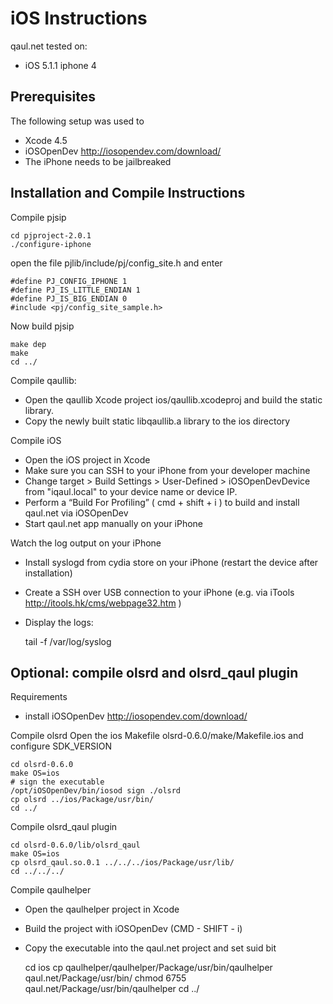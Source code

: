 iOS Instructions
================

qaul.net tested on:
* iOS 5.1.1 iphone 4


Prerequisites
-------------

The following setup was used to

* Xcode 4.5
* iOSOpenDev http://iosopendev.com/download/
* The iPhone needs to be jailbreaked


Installation and Compile Instructions
--------------------------------------

Compile pjsip

    cd pjproject-2.0.1
    ./configure-iphone
    
open the file pjlib/include/pj/config_site.h and enter

    #define PJ_CONFIG_IPHONE 1
    #define PJ_IS_LITTLE_ENDIAN 1 
    #define PJ_IS_BIG_ENDIAN 0
    #include <pj/config_site_sample.h>

Now build pjsip
    
    make dep
    make
    cd ../


Compile qaullib: 
* Open the qaullib Xcode project ios/qaullib.xcodeproj and build the static library.
* Copy the newly built static libqaullib.a library to the ios directory


Compile iOS
* Open the iOS project in Xcode
* Make sure you can SSH to your iPhone from your developer machine
* Change target > Build Settings > User-Defined > iOSOpenDevDevice from "iqaul.local" to 
  your device name or device IP.
* Perform a “Build For Profiling” ( cmd + shift + i ) to build and install qaul.net via
  iOSOpenDev
* Start qaul.net app manually on your iPhone

Watch the log output on your iPhone
* Install syslogd from cydia store on your iPhone (restart the device after installation)
* Create a SSH over USB connection to your iPhone (e.g. via iTools 
  http://itools.hk/cms/webpage32.htm )
* Display the logs:

    tail -f /var/log/syslog


Optional: compile olsrd and olsrd_qaul plugin
---------------------------------------------

Requirements
* install iOSOpenDev http://iosopendev.com/download/

Compile olsrd
Open the ios Makefile olsrd-0.6.0/make/Makefile.ios and configure SDK_VERSION

    cd olsrd-0.6.0
    make OS=ios
    # sign the executable
    /opt/iOSOpenDev/bin/iosod sign ./olsrd
    cp olsrd ../ios/Package/usr/bin/
    cd ../

Compile olsrd_qaul plugin

    cd olsrd-0.6.0/lib/olsrd_qaul
    make OS=ios
    cp olsrd_qaul.so.0.1 ../../../ios/Package/usr/lib/
    cd ../../../


Compile qaulhelper
* Open the qaulhelper project in Xcode
* Build the project with iOSOpenDev (CMD - SHIFT - i)
* Copy the executable into the qaul.net project and set suid bit

    cd ios
    cp qaulhelper/qaulhelper/Package/usr/bin/qaulhelper qaul.net/Package/usr/bin/
    chmod 6755 qaul.net/Package/usr/bin/qaulhelper
    cd ../
